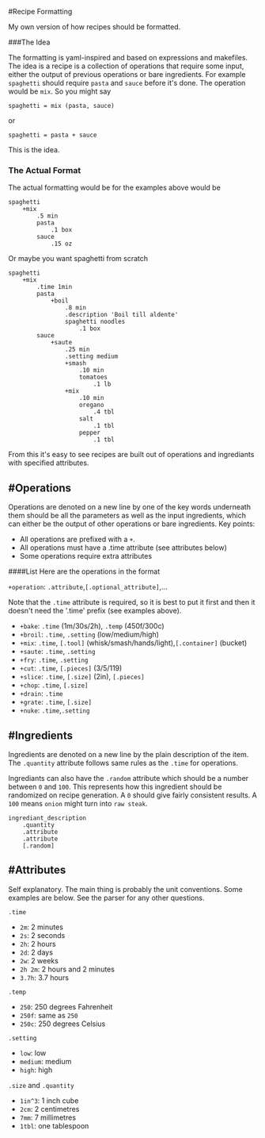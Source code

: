 #Recipe Formatting

My own version of how recipes should be formatted.

###The Idea

The formatting is yaml-inspired and based on expressions
and makefiles. The idea is a recipe is a collection of
operations that require some input, either the output of
previous operations or bare ingredients. For example
`spaghetti` should require `pasta` and `sauce` before
it's done. The operation would be `mix`. So you might say 
```
spaghetti = mix (pasta, sauce)
```
or
```
spaghetti = pasta + sauce
```
This is the idea.

### The Actual Format

The actual formatting would be for the examples above
would be
```
spaghetti
	+mix
		.5 min
		pasta
			.1 box
		sauce
			.15 oz
```
Or maybe you want spaghetti from scratch
```
spaghetti
	+mix
		.time 1min
		pasta
			+boil
				.8 min
				.description 'Boil till aldente'
				spaghetti noodles
					.1 box
		sauce
			+saute
				.25 min
				.setting medium
				+smash
					.10 min
					tomatoes
						.1 lb
				+mix
					.10 min
					oregano
						.4 tbl
					salt
						.1 tbl
					pepper
						.1 tbl
```
From this it's easy to see recipes are built out of
operations and ingrediants with specified attributes.

## #Operations

Operations are denoted on a new line by one of the key
words underneath them should be all the parameters as
well as the input ingredients, which can either be
the output of other operations or bare ingredients.
Key points:
* All operations are prefixed with a `+`.
* All operations must have a .time attribute
(see attributes below)
* Some operations require extra attributes

####List
Here are the operations in the format

`+operation`: `.attribute`,`[.optional_attribute]`,...

Note that the `.time` attribute is required, so it is best
to put it first and then it doesn't need the '.time' prefix
(see examples above).

- `+bake`: `.time` (1m/30s/2h), `.temp` (450f/300c)
- `+broil`: `.time`, `.setting` (low/medium/high)
- `+mix`: `.time`, `[.tool]` (whisk/smash/hands/light),`[.container]` (bucket)
- `+saute`: `.time`, `.setting`
- `+fry`: `.time`, `.setting`
- `+cut`: `.time`, `[.pieces]` (3/5/119)
- `+slice`: `.time`, `[.size]` (2in), `[.pieces]`
- `+chop`: `.time`, `[.size]`
- `+drain`: `.time`
- `+grate`: `.time`, `[.size]`
- `+nuke`: `.time`,`.setting`

## #Ingredients
Ingredients are denoted on a new line by the plain
description of the item. The `.quantity` attribute
follows same rules as the `.time` for operations.

Ingrediants can also have the `.random` attribute
which should be a number between `0` and `100`.
This represents how this ingredient should be
randomized on recipe generation. A `0` should give
fairly consistent results. A `100` means `onion` might
turn into `raw steak`.

```
ingrediant_description
	.quantity
	.attribute
	.attribute
	[.random]
```

## #Attributes
Self explanatory. The main thing is probably the unit
conventions. Some examples are below. See the parser for
any other questions.

`.time`
- `2m`: 2 minutes
- `2s`: 2 seconds
- `2h`: 2 hours
- `2d`: 2 days
- `2w`: 2 weeks
- `2h 2m`: 2 hours and 2 minutes
- `3.7h`: 3.7 hours

`.temp`
- `250`: 250 degrees Fahrenheit
- `250f`: same as `250`
- `250c`: 250 degrees Celsius

`.setting`
- `low`: low
- `medium`: medium
- `high`: high

`.size` and `.quantity`
- `1in^3`: 1 inch cube
- `2cm`: 2 centimetres
- `7mm`: 7 millimetres
- `1tbl`: one tablespoon

